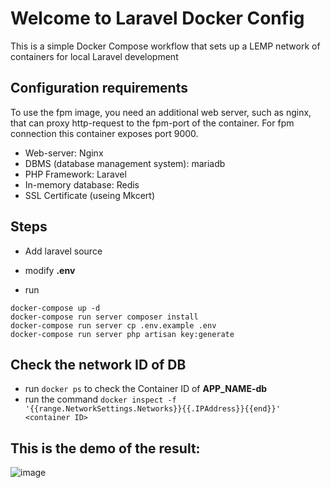 # Welcome to Laravel Docker Config

This is a simple Docker Compose workflow that sets up a LEMP network of containers for local Laravel development

## Configuration requirements

To use the fpm image, you need an additional web server, such as nginx, that can proxy http-request to the fpm-port of the container. For fpm connection this container exposes port 9000.

 - Web-server: Nginx
 - DBMS (database management system): mariadb
 - PHP Framework: Laravel
 - In-memory database: Redis
 - SSL Certificate (useing Mkcert)
 
## Steps

- Add laravel source

- modify **.env**

- run 
```
docker-compose up -d
docker-compose run server composer install
docker-compose run server cp .env.example .env
docker-compose run server php artisan key:generate
```

## Check the network ID of DB

- run `docker ps` to check the Container ID of **APP_NAME-db**
- run the command `docker inspect -f '{{range.NetworkSettings.Networks}}{{.IPAddress}}{{end}}' <container ID>`

## This is the demo of the result:
![image](https://user-images.githubusercontent.com/35853002/162612441-0084d99f-bd24-4c4c-8f50-350f642bab50.png)
